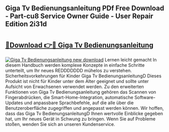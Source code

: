## Giga Tv Bedienungsanleitung PDf Free Download - Part-cu8 Service Owner Guide - User Repair Edition 2i31d

# <h2><a href="http://df0aumq.blite.top/?on=Giga+Tv+Bedienungsanleitung">🔗Download 👉🔴 Giga Tv Bedienungsanleitung</a></h2>

[![Giga Tv Bedienungsanleitung new download](https://i.imgur.com/lujVjoI.png)](http://df0aumq.blite.top/?on=Giga+Tv+Bedienungsanleitung)
Lernen leicht gemacht In diesem Handbuch werden komplexe Konzepte in einfache Schritte unterteilt, um Ihr neues REDDDDDDD mühelos zu verstehen. Sicherheitsvorkehrungen für Kinder Giga Tv BedienungsanleitungD Dieses Produkt ist nicht für Kinder unter dem Alter geeignet und sollte unter Aufsicht von Erwachsenen verwendet werden. Zu den erweiterten Funktionen von Giga Tv Bedienungsanleitung gehören das Scannen von Fingerabdrücken, die Smart-Home-Integration, automatische Software-Updates und anpassbare Sprachbefehle, auf die alle über die Benutzeroberfläche zugegriffen und angepasst werden können. Wir hoffen, dass das Giga Tv BedienungsanleitungD Ihnen wertvolle Einblicke gegeben hat, um Ihr neues Gerät in Schwung zu bringen. Wenn Sie auf Probleme stoßen, wenden Sie sich an unseren Kundenservice.
